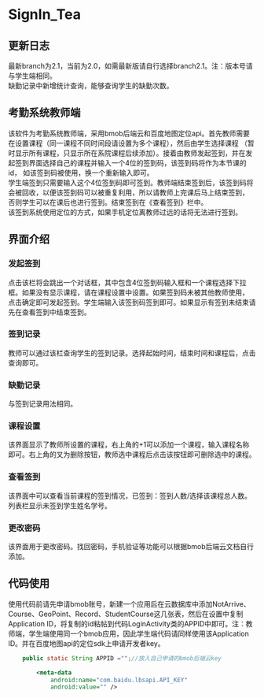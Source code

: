 # SignIn_Tea
## 更新日志
最新branch为2.1，当前为2.0，如需最新版请自行选择branch2.1。注：版本号请与学生端相同。
<br>缺勤记录中新增统计查询，能够查询学生的缺勤次数。
## 考勤系统教师端
该软件为考勤系统教师端，采用bmob后端云和百度地图定位api。首先教师需要在设置课程（同一课程不同时间段请设置为多个课程），然后由学生选择课程
（暂时显示所有课程，只显示所在系院课程后续添加）。接着由教师发起签到，并在发起签到界面选择自己的课程并输入一个4位的签到码，该签到码将作为本节课的id，
如该签到码被使用，换一个重新输入即可。
<br>  学生端签到只需要输入这个4位签到码即可签到。教师端结束签到后，该签到码将会被回收，以便该签到码可以被重复利用，所以请教师上完课后马上结束签到，
否则学生可以在课后也进行签到。结束签到在《查看签到》栏中。
<br>该签到系统使用定位的方式，如果手机定位离教师过远的话将无法进行签到。
## 界面介绍
### 发起签到
  点击该栏将会跳出一个对话框，其中包含4位签到码输入框和一个课程选择下拉框。如果没有显示课程，请在课程设置中设置。如果签到码未被其他教师使用，
点击确定即可发起签到。学生端输入该签到码签到即可。如果显示有签到未结束请先在查看签到中结束签到。

### 签到记录
教师可以通过该栏查询学生的签到记录。选择起始时间，结束时间和课程后，点击查询即可。
### 缺勤记录
与签到记录用法相同。
### 课程设置
该界面显示了教师所设置的课程，右上角的+1可以添加一个课程，输入课程名称即可。右上角的叉为删除按钮，教师选中课程后点击该按钮即可删除选中的课程。
### 查看签到
该界面中可以查看当前课程的签到情况，已签到：签到人数/选择该课程总人数。列表栏显示未签到学生姓名学号。
### 更改密码
该界面用于更改密码。找回密码，手机验证等功能可以根据bmob后端云文档自行添加。
## 代码使用
使用代码前请先申请bmob账号，新建一个应用后在云数据库中添加NotArrive、Course、GeoPoint、Record、StudentCourse这几张表，然后在设置中复制
Application ID，将复制的id粘帖到代码LoginActivity类的APPID中即可。注：教师端，学生端使用同一个bmob应用，因此学生端代码请同样使用该Application ID。并在百度地图api的定位sdk上申请开发者key。
```Java
    public static String APPID ="";//放入自己申请的bmob后端云key
```
```xml
        <meta-data
            android:name="com.baidu.lbsapi.API_KEY"
            android:value="" />
```
